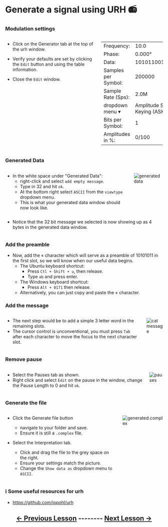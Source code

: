 # <!-- pandoc-only LSA 3: --> Generate a signal using URH 📻

### Modulation settings

<div class="columns">
<div class="column">

- Click on the Generator tab at the top of the urh window.

- Verify your defaults are set by clicking the `Edit` button and using the table information.

- Close the `Edit` window.

</div>
<div class="column">

  | | |
  |-------|-----|
  |Frequency:| 10.0|
  |Phase:| 0.000°|  
  |Data:| 1010110010101100|
  |Samples per Symbol:| 200000|
  |Sample Rate (Sps):| 2.0M| 
  |dropdown menu ▾|Amplitude Shift Keying (ASK)|
  |Bits per Symbol:| 1|
  |Amplitudes in %:| 0/100|

</div>
</div>

### Generated Data

<div class="columns">
<div class="column">

- In the white space under "Generated Data":
  - right-click and select `add empty message`.
  - Type in 32 and hit `ok`.
  - At the bottom right select `ASCII` from the `viewtype` dropdown menu.
  - This is what your generated data window should now look like.

</div>
<div class="column">

![generated data](https://github.com/python-can-define-radio/sdr-course/blob/main/classroom_activities/Ch03_Analyzing_Signals_URH/Images/generated_data.png?raw=true) 

</div>
</div>

<!-- pandoc-only ### Generated Data -->

<div class="columns">
<div class="column">

- Notice that the 32 bit message we selected is now showing up as 4 bytes in the generated data window.

</div>
<div class="column">
 
<!-- pandoc-only ![generated data](https://github.com/python-can-define-radio/sdr-course/blob/main/classroom_activities/Ch03_Analyzing_Signals_URH/Images/generated_data.png?raw=true) -->

</div>
</div>

### Add the preamble

- Now, add the « character which will serve as a preamble of 10101011 in the first slot, so we will know when our useful data begins.  
    - The Ubuntu keyboard shortcut:
      - Press `Ctl + Shift + u`, then release.
      - Type `ab` and press enter.
    - The Windows keyboard shortcut:
      - Press `Alt + 0171` then release.
    - Alternatively, you can just copy and paste the « character.
 
### Add the message

<div class="columns">
<div class="column">

- The next step would be to add a simple 3 letter word in the remaining slots. 
- The cursor control is unconventional, you must press `Tab` after each character to move the focus to the next character slot.

</div>
<div class="column">

![cat message](https://github.com/python-can-define-radio/sdr-course/blob/main/classroom_activities/Ch03_Analyzing_Signals_URH/Images/catscreenshot.png?raw=true) 

</div>
</div>

### Remove pause

<div class="columns">
<div class="column">

- Select the Pauses tab as shown.
- Right click and select `Edit` on the pause in the window, change the Pause Length to 0 and hit `ok`.

</div>
<div class="column">

![pauses](https://github.com/python-can-define-radio/sdr-course/blob/main/classroom_activities/Ch03_Analyzing_Signals_URH/Images/pauses.png?raw=true) 

</div>
</div>

### Generate the file

<div class="columns">
<div class="column">

- Click the Generate file button
  - navigate to your folder and save.
  - Ensure it is still a `.complex` file.

- Select the Interpretation tab.
    - Click and drag the file to the grey space on the right.
    - Ensure your settings match the picture.
    - Change the  `Show data as` dropdown menu to `ASCII`.

</div>
<div class="column">

![generated.complex](https://github.com/python-can-define-radio/sdr-course/blob/main/classroom_activities/Ch03_Analyzing_Signals_URH/Images/generated_file.png?raw=true) 

</div>
</div>


### ℹ️ Some useful resources for urh <!-- pandoc-exclude-line --> 

- https://github.com/jopohl/urh <!-- pandoc-exclude-line --> 

## <p align="center">[&larr; Previous Lesson](https://github.com/python-can-define-radio/sdr-course/blob/main/classroom_activities/Ch03_Analyzing_Signals_URH/020_Modulation.md)  --------  [Next Lesson &rarr;](https://github.com/python-can-define-radio/sdr-course/blob/main/classroom_activities/Ch03_Analyzing_Signals_URH/040_Interpret_unknown_signal.md)</p> <!-- pandoc-exclude-line --> 
